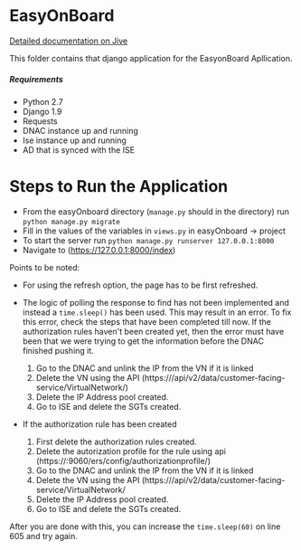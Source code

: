 # EasyOnBoard

[Detailed documentation on Jive](https://cisco.jiveon.com/docs/DOC-1936987)

This folder contains that django application for the EasyonBoard Apllication.

##### Requirements
  - Python 2.7  
  - Django 1.9
  - Requests 
  - DNAC instance up and running 
  - Ise instance up and running
  - AD that is synced with the ISE

# Steps to Run the Application

  - From the easyOnboard directory (```manage.py``` should in the directory) run ```python manage.py migrate``` 
  - Fill in the values of the variables in ```views.py``` in easyOnboard -> project
  - To start the server run ```python manage.py runserver 127.0.0.1:8000```
  - Navigate to (https://127.0.0.1:8000/index)
 


Points to be noted:
  - For using the refresh option, the page has to be first refreshed. 
  - The logic of polling the response to find has not been implemented and instead a ```time.sleep()``` has been used. This may result in an error. To fix this error, check the steps that have been completed till now. If the authorization rules haven't been created yet, then the error must have been that we were trying to get the information before the DNAC finished pushing it. 

    1. Go to the DNAC and unlink the IP from the VN if it is linked
    2. Delete the VN using the API (https://<dnac-ip>/api/v2/data/customer-facing-service/VirtualNetwork/<vn-id>)
    3. Delete the IP Address pool created.
    4. Go to ISE and delete the SGTs created.


  - If the authorization rule has been created
    1. First delete the authorization rules created.
    2. Delete the autorization profile for the rule using api (https://<ise-ip>:9060/ers/config/authorizationprofile/<authorizationprofile-id>)
    3.  Go to the DNAC and unlink the IP from the VN if it is linked
    4.  Delete the VN using the API (https://<dnac-ip>/api/v2/data/customer-facing-service/VirtualNetwork/<vn-id>
    5.  Delete the IP Address pool created.
    6.  Go to ISE and delete the SGTs created.
    
After you are done with this, you can increase the ```time.sleep(60)``` on line 605 and try again.